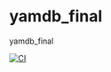 # yamdb_final
yamdb_final


[![CI](https://github.com/KrasnovValentin/infra_actions/actions/workflows/main.yml/badge.svg)](https://github.com/KrasnovValentin/infra_actions/actions/workflows/main.yml)
